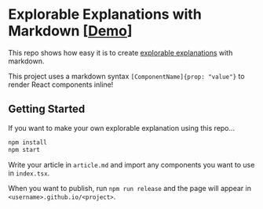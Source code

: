 # Explorable Explanations with Markdown [[Demo](http://ccorcos.github.io/explorable)]

This repo shows how easy it is to create [explorable explanations](http://explorabl.es/) with markdown.

This project uses a markdown syntax `[ComponentName]{prop: "value"}` to render React components inline!

## Getting Started

If you want to make your own explorable explanation using this repo...

```sh
npm install
npm start
```

Write your article in `article.md` and import any components you want to use in `index.tsx`.

When you want to publish, run `npm run release` and the page will appear in `<username>.github.io/<project>`.